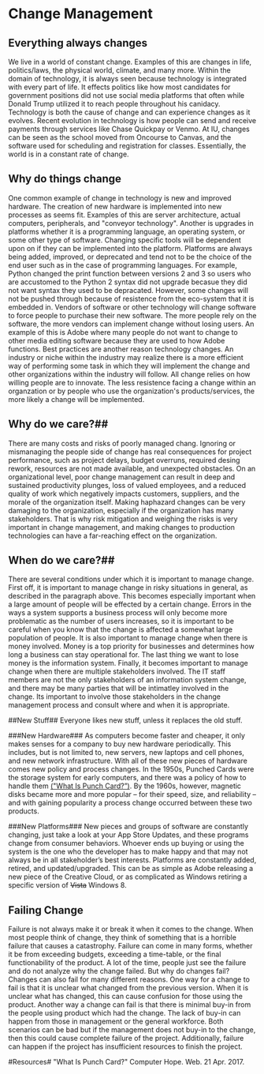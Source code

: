# Change Management #

## Everything always changes ##
We live in a world of constant change. Examples of this are changes in life, politics/laws, the physical world, climate, and many more. Within the domain of technology, it is always seen because technology is integrated with every part of life. It effects politics like how most candidates for government positions did not use social media platforms that often while Donald Trump utilized it to reach people throughout his canidacy. Technology is both the cause of change and can experience changes as it evolves. Recent evolution in technology is how people can send and receive payments through services like Chase Quickpay or Venmo. At IU, changes can be seen as the school moved from Oncourse to Canvas, and the software used for scheduling and registration for classes. Essentially, the world is in a constant rate of change. 

## Why do things change ##
One common example of change in technology is new and improved hardware. The creation of new hardware is implemented into new processes as seems fit. Examples of this are server architecture, actual computers, peripherals, and "conveyor technology". Another is upgrades in platforms whether it is a programming language, an operating system, or some other type of software. Changing specific tools will be dependent upon on if they can be implemented into the platform. Platforms are always being added, improved, or deprecated and tend not to be the choice of the end user such as in the case of programming languages. For example, Python changed the print function between versions 2 and 3 so users who are accustomed to the Python 2 syntax did not upgrade becasue they did not want syntax they used to be depracated. However, some changes will not be pushed through because of resistence from the eco-system that it is embedded in. Vendors of software or other technology will change software to force people to purchase their new software. The more people rely on the software, the more vendors can implement change without losing users. An example of this is Adobe where many people do not want to change to other media editing software because they are used to how Adobe functions. Best practices are another reason technology changes. An industry or niche within the industry may realize there is a more efficient way of performing some task in which they will implement the change and other organizations within the industry will follow. All change relies on how willing people are to innovate. The less resistence facing a change within an organzation or by people who use the organization's products/services, the more likely a change will be implemented.

## Why do we care?##
There are many costs and risks of poorly managed chang. Ignoring or mismanaging the people side of change has real consequences for project performance, such as project delays, budget overruns, required desing rework, resources are not made available, and unexpected obstacles. On an organizational level, poor change management can result in deep and sustained productivity plunges, loss of valued employees, and a reduced quality of work which negatively impacts customers, suppliers, and the morale of the organization itself. Making haphazard changes can be very damaging to the organization, especially if the organization has many stakeholders. That is why risk mitigation and weighing the risks is very important in change management, and making changes to production technologies can have a far-reaching effect on the organization. 

## When do we care?##
There are several conditions under which it is important to manage change. First off, it is important to manage change in risky situations in general, as described in the paragraph above. This becomes especially important when a large amount of people will be effected by a certain change. Errors in the ways a system supports a business process will only become more problematic as the number of users increases, so it is important to be careful when you know that the change is affected a somewhat large population of people. It is also important to manage change when there is money involved. Money is a top priority for businesses and determines how long a business can stay operational for. The last thing we want to lose money is the information system. Finally, it becomes important to manage change when there are multiple stakeholders involved. The IT staff members are not the only stakeholders of an information system change, and there may be many parties that will be intimatley involved in the change. Its important to involve those stakeholders in the change management process and consult where and when it is appropriate. 

##New Stuff##
Everyone likes new stuff, unless it replaces the old stuff.

###New Hardware###
As computers become faster and cheaper, it only makes senses for a company to buy new hardware periodically. This includes, but is not limited to, new servers, new laptops and cell phones, and new network infrastructure. With all of these new pieces of hardware comes new policy and process changes. In the 1950s, Punched Cards were the storage system for early computers, and there was a policy of how to handle them [("What Is Punch Card?”)](http://www.computerhope.com/jargon/p/punccard.htm). By the 1960s, however, magnetic disks became more and more popular – for their speed, size, and reliability – and with gaining popularity a process change occurred between these two products. 

###New Platforms###
New pieces and groups of software are constantly changing, just take a look at your App Store Updates, and these programs change from consumer behaviors. Whoever ends up buying or using the system is the one who the developer has to make happy and that may not always be in all stakeholder’s best interests. Platforms are constantly added, retired, and updated/upgraded. This can be as simple as Adobe releasing a new piece of the Creative Cloud, or as complicated as Windows retiring a specific version of <strike>Vista</strike> Windows 8. 

## Failing Change ##
Failure is not always make it or break it when it comes to the change. When most people think of change, they think of something that is a horrible failure that causes a catastrophy. Failure can come in many forms, whether it be from exceeding budgets, exceeding a time-table, or the final functionability of the product. A lot of the time, people just see the failure and do not analyze why the change failed. But why do changes fail? Changes can also fail for many different reasons. One way for a change to fail is that it is unclear what changed from the previous version. When it is unclear what has changed, this can cause confusion for those using the product. Another way a change can fail is that there is minimal buy-in from the people using product which had the change. The lack of buy-in can happen from those in management or the general workforce. Both scenarios can be bad but if the management does not buy-in to the change, then this could cause complete failure of the project. Additionally, failure can happen if the project has insufficient resources to finish the project. 

#Resources#
"What Is Punch Card?" Computer Hope. Web. 21 Apr. 2017.
